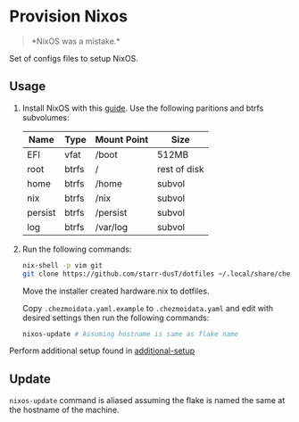 # Provision Nixos
> \*NixOS was a mistake.\*

Set of configs files to setup NixOS.

## Usage

1. Install NixOS with this [guide](https://nixos.wiki/wiki/NixOS_Installation_Guide).
   Use the following paritions and btrfs subvolumes:

   | Name    | Type  | Mount Point | Size         |
   |---------|-------|-------------|--------------|
   | EFI     | vfat  | /boot       | 512MB        |
   | root    | btrfs | /           | rest of disk |
   | home    | btrfs | /home       | subvol       |
   | nix     | btrfs | /nix        | subvol       |
   | persist | btrfs | /persist    | subvol       |
   | log     | btrfs | /var/log    | subvol       |

2. Run the following commands:

   ```bash
   nix-shell -p vim git
   git clone https://github.com/starr-dusT/dotfiles ~/.local/share/chezmoi 
   ```
   
   Move the installer created hardware.nix to dotfiles.
   
   Copy `.chezmoidata.yaml.example` to `.chezmoidata.yaml` and edit with desired settings then run the following commands:
   
   ```bash
   nixos-update # Assuming hostname is same as flake name
   ```

Perform additional setup found in [additional-setup](additional-setup.md)

## Update

`nixos-update` command is aliased assuming the flake is named the same at the
hostname of the machine.
